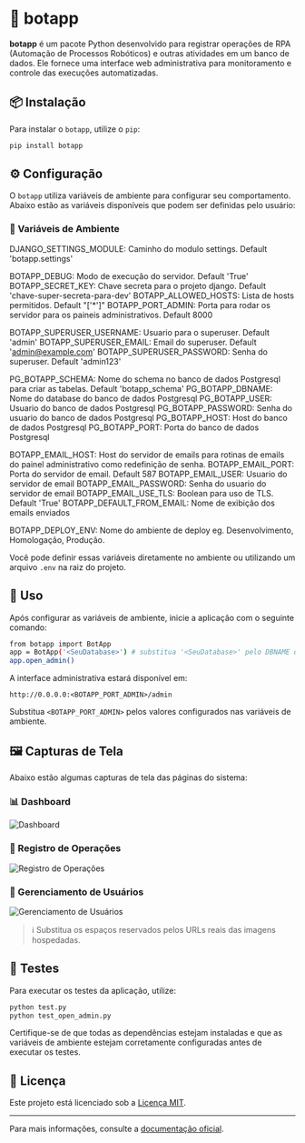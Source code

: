 # 🧠 botapp

**botapp** é um pacote Python desenvolvido para registrar operações de RPA (Automação de Processos Robóticos) e outras atividades em um banco de dados. Ele fornece uma interface web administrativa para monitoramento e controle das execuções automatizadas.

## 📦 Instalação

Para instalar o `botapp`, utilize o `pip`:

```bash
pip install botapp
```

## ⚙️ Configuração

O `botapp` utiliza variáveis de ambiente para configurar seu comportamento. Abaixo estão as variáveis disponíveis que podem ser definidas pelo usuário:

### 🔐 Variáveis de Ambiente
DJANGO_SETTINGS_MODULE: Caminho do modulo settings. Default 'botapp.settings'

BOTAPP_DEBUG: Modo de execução do servidor. Default 'True'
BOTAPP_SECRET_KEY: Chave secreta para o projeto django. Default 'chave-super-secreta-para-dev'
BOTAPP_ALLOWED_HOSTS: Lista de hosts permitidos. Default "['*']"
BOTAPP_PORT_ADMIN: Porta para rodar os servidor para os paineis administrativos. Default 8000

BOTAPP_SUPERUSER_USERNAME: Usuario para o superuser. Default 'admin'
BOTAPP_SUPERUSER_EMAIL: Email do superuser. Default 'admin@example.com'
BOTAPP_SUPERUSER_PASSWORD: Senha do superuser. Default 'admin123'

PG_BOTAPP_SCHEMA: Nome do schema no banco de dados Postgresql para criar as tabelas. Default 'botapp_schema'
PG_BOTAPP_DBNAME: Nome do database do banco de dados Postgresql
PG_BOTAPP_USER: Usuario do banco de dados Postgresql
PG_BOTAPP_PASSWORD: Senha do usuario do banco de dados Postgresql
PG_BOTAPP_HOST: Host do banco de dados Postgresql
PG_BOTAPP_PORT: Porta do banco de dados Postgresql

BOTAPP_EMAIL_HOST: Host do servidor de emails para rotinas de emails do painel administrativo como redefinição de senha.
BOTAPP_EMAIL_PORT: Porta do servidor de email. Default 587
BOTAPP_EMAIL_USER: Usuario do servidor de email
BOTAPP_EMAIL_PASSWORD: Senha do usuario do servidor de email
BOTAPP_EMAIL_USE_TLS: Boolean para uso de TLS. Default 'True'
BOTAPP_DEFAULT_FROM_EMAIL: Nome de exibição dos emails enviados

BOTAPP_DEPLOY_ENV: Nome do ambiente de deploy eg. Desenvolvimento, Homologação, Produção.

Você pode definir essas variáveis diretamente no ambiente ou utilizando um arquivo `.env` na raiz do projeto.

## 🚀 Uso

Após configurar as variáveis de ambiente, inicie a aplicação com o seguinte comando:

```bash
from botapp import BotApp
app = BotApp('<SeuDatabase>') # substitua '<SeuDatabase>' pelo DBNAME do banco de dados
app.open_admin()
```

A interface administrativa estará disponível em:

```
http://0.0.0.0:<BOTAPP_PORT_ADMIN>/admin
```

Substitua  `<BOTAPP_PORT_ADMIN>` pelos valores configurados nas variáveis de ambiente.

## 🖼️ Capturas de Tela

Abaixo estão algumas capturas de tela das páginas do sistema:

### 📊 Dashboard

![Dashboard](<!-- cole o link aqui -->)

### 📝 Registro de Operações

![Registro de Operações](<!-- cole o link aqui -->)

### 👤 Gerenciamento de Usuários

![Gerenciamento de Usuários](<!-- cole o link aqui -->)

> ℹ️ Substitua os espaços reservados pelos URLs reais das imagens hospedadas.

## 🧪 Testes

Para executar os testes da aplicação, utilize:

```bash
python test.py
python test_open_admin.py
```

Certifique-se de que todas as dependências estejam instaladas e que as variáveis de ambiente estejam corretamente configuradas antes de executar os testes.

## 📄 Licença

Este projeto está licenciado sob a [Licença MIT](LICENSE).

---

Para mais informações, consulte a [documentação oficial](https://github.com/botlorien/botapp).


